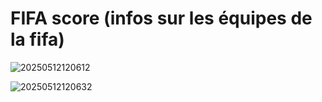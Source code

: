 # FIFA score (infos sur les équipes de la fifa)



![20250512120612](https://github.com/user-attachments/assets/12abfb18-b30b-4935-b5e4-e2a596d3818f)

![20250512120632](https://github.com/user-attachments/assets/88f5814a-d0aa-46f6-a74c-331a8807090b)
